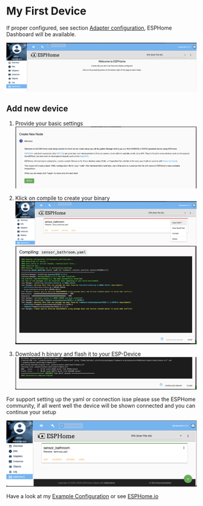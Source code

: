 # My First Device

If proper configured, see section [Adapter configuration](./03.adapterConfig.md), ESPHome Dashboard will be available.

![Main screen](./img/mainScreen.png)

## Add new device

1) Provide your basic settings 
   ![AddDevice](./img/addNewDevice.png)
   
2) Klick on compile  to create your binary
![AddDevice](./img/addedFirstDevice.png)
   ![AddDevice](./img/compileNewDevice.png)
   
3) Download h binary and flash it to your ESP-Device
   ![AddDevice](./img/compiledNewDevice.png)
   
For support setting up the yaml or connection isse please sse the ESPHome community, if all went well the device will be shown connected and you can continue your setup 

![AddDevice](./img/dashboard.png)
   
Have a look at my [Example Configuration](./05.configExample.md) or see [ESPHome.io](https://esphome.io)